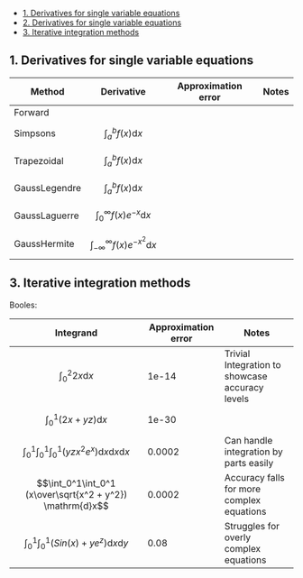 - [1. Derivatives for single variable equations](#1-derivatives-for-single-variable-equations)
- [2. Derivatives for single variable equations](#1-derivatives-for-single-variable-equations)
- [3. Iterative integration methods](#3-iterative-integration-methods)

## 1. Derivatives for single variable equations
Method | Derivative                             | Approximation error |           Notes                                |
------ | -------------------------------------- | ------------------- | ---------------------------------------------- |
Forward|                  |                     |                                                |
| Simpsons        | $$\int_a^b f(x) \mathrm{d}x$$                              |
| Trapezoidal     | $$\int_a^b f(x) \mathrm{d}x$$                              |
| GaussLegendre   | $$\int_a^b f(x) \mathrm{d}x$$                              |
| GaussLaguerre   | $$\int_{0}^\infty f(x) e^{-x} \mathrm{d}x$$                |
| GaussHermite    | $$\int_{-\infty}^\infty f(x) e^{-x^2} \mathrm{d}x$$        |


## 3. Iterative integration methods
Booles:

Integrand                              | Approximation error |           Notes                                         |
-------------------------------------- | ------------------- | ------------------------------------------------------- |
$$\int_0^2 2x \mathrm{d}x$$            |     1e-14           | Trivial Integration to showcase accuracy levels         |
$$\int_0^1 (2x + yz) \mathrm{d}x$$       | 1e-30               |                                                         |
$$\int_0^1\int_0^1\int_0^1 (yz x^2 e^x) \mathrm{d}x\mathrm{d}x\mathrm{d}x$$ | 0.0002 | Can handle integration by parts easily|
$$\int_0^1\int_0^1 (x\over\sqrt{x^2 + y^2}) \mathrm{d}x$$ |  0.0002    | Accuracy falls for more complex equations |
$$\int_0^1\int_0^1 (Sin(x) + ye^z) \mathrm{d}x\mathrm{d}y$$ | 0.08  | Struggles for overly complex equations |